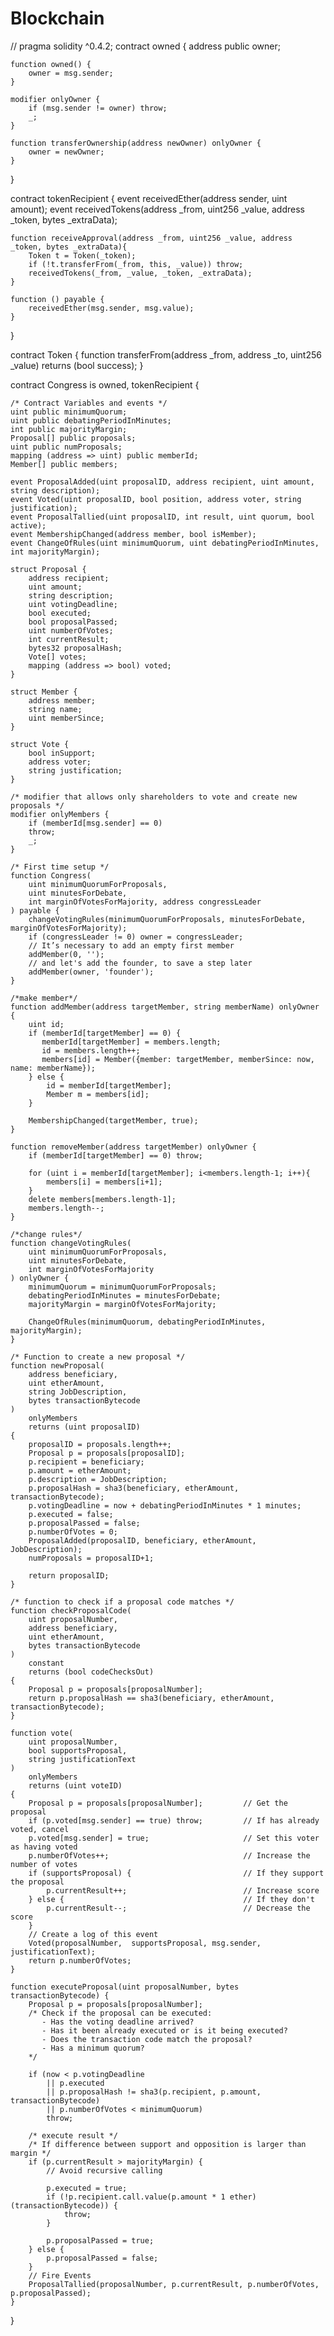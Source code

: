 # Blockchain
// 
pragma solidity ^0.4.2;
contract owned {
    address public owner;

    function owned() {
        owner = msg.sender;
    }

    modifier onlyOwner {
        if (msg.sender != owner) throw;
        _;
    }

    function transferOwnership(address newOwner) onlyOwner {
        owner = newOwner;
    }
}

contract tokenRecipient { 
    event receivedEther(address sender, uint amount);
    event receivedTokens(address _from, uint256 _value, address _token, bytes _extraData);

    function receiveApproval(address _from, uint256 _value, address _token, bytes _extraData){
        Token t = Token(_token);
        if (!t.transferFrom(_from, this, _value)) throw;
        receivedTokens(_from, _value, _token, _extraData);
    }

    function () payable {
        receivedEther(msg.sender, msg.value);
    }
}

contract Token {
    function transferFrom(address _from, address _to, uint256 _value) returns (bool success);
}

contract Congress is owned, tokenRecipient {

    /* Contract Variables and events */
    uint public minimumQuorum;
    uint public debatingPeriodInMinutes;
    int public majorityMargin;
    Proposal[] public proposals;
    uint public numProposals;
    mapping (address => uint) public memberId;
    Member[] public members;

    event ProposalAdded(uint proposalID, address recipient, uint amount, string description);
    event Voted(uint proposalID, bool position, address voter, string justification);
    event ProposalTallied(uint proposalID, int result, uint quorum, bool active);
    event MembershipChanged(address member, bool isMember);
    event ChangeOfRules(uint minimumQuorum, uint debatingPeriodInMinutes, int majorityMargin);

    struct Proposal {
        address recipient;
        uint amount;
        string description;
        uint votingDeadline;
        bool executed;
        bool proposalPassed;
        uint numberOfVotes;
        int currentResult;
        bytes32 proposalHash;
        Vote[] votes;
        mapping (address => bool) voted;
    }

    struct Member {
        address member;
        string name;
        uint memberSince;
    }

    struct Vote {
        bool inSupport;
        address voter;
        string justification;
    }

    /* modifier that allows only shareholders to vote and create new proposals */
    modifier onlyMembers {
        if (memberId[msg.sender] == 0)
        throw;
        _;
    }

    /* First time setup */
    function Congress(
        uint minimumQuorumForProposals,
        uint minutesForDebate,
        int marginOfVotesForMajority, address congressLeader
    ) payable {
        changeVotingRules(minimumQuorumForProposals, minutesForDebate, marginOfVotesForMajority);
        if (congressLeader != 0) owner = congressLeader;
        // It’s necessary to add an empty first member
        addMember(0, ''); 
        // and let's add the founder, to save a step later       
        addMember(owner, 'founder');        
    }

    /*make member*/
    function addMember(address targetMember, string memberName) onlyOwner {
        uint id;
        if (memberId[targetMember] == 0) {
           memberId[targetMember] = members.length;
           id = members.length++;
           members[id] = Member({member: targetMember, memberSince: now, name: memberName});
        } else {
            id = memberId[targetMember];
            Member m = members[id];
        }

        MembershipChanged(targetMember, true);
    }

    function removeMember(address targetMember) onlyOwner {
        if (memberId[targetMember] == 0) throw;

        for (uint i = memberId[targetMember]; i<members.length-1; i++){
            members[i] = members[i+1];
        }
        delete members[members.length-1];
        members.length--;
    }

    /*change rules*/
    function changeVotingRules(
        uint minimumQuorumForProposals,
        uint minutesForDebate,
        int marginOfVotesForMajority
    ) onlyOwner {
        minimumQuorum = minimumQuorumForProposals;
        debatingPeriodInMinutes = minutesForDebate;
        majorityMargin = marginOfVotesForMajority;

        ChangeOfRules(minimumQuorum, debatingPeriodInMinutes, majorityMargin);
    }

    /* Function to create a new proposal */
    function newProposal(
        address beneficiary,
        uint etherAmount,
        string JobDescription,
        bytes transactionBytecode
    )
        onlyMembers
        returns (uint proposalID)
    {
        proposalID = proposals.length++;
        Proposal p = proposals[proposalID];
        p.recipient = beneficiary;
        p.amount = etherAmount;
        p.description = JobDescription;
        p.proposalHash = sha3(beneficiary, etherAmount, transactionBytecode);
        p.votingDeadline = now + debatingPeriodInMinutes * 1 minutes;
        p.executed = false;
        p.proposalPassed = false;
        p.numberOfVotes = 0;
        ProposalAdded(proposalID, beneficiary, etherAmount, JobDescription);
        numProposals = proposalID+1;

        return proposalID;
    }

    /* function to check if a proposal code matches */
    function checkProposalCode(
        uint proposalNumber,
        address beneficiary,
        uint etherAmount,
        bytes transactionBytecode
    )
        constant
        returns (bool codeChecksOut)
    {
        Proposal p = proposals[proposalNumber];
        return p.proposalHash == sha3(beneficiary, etherAmount, transactionBytecode);
    }

    function vote(
        uint proposalNumber,
        bool supportsProposal,
        string justificationText
    )
        onlyMembers
        returns (uint voteID)
    {
        Proposal p = proposals[proposalNumber];         // Get the proposal
        if (p.voted[msg.sender] == true) throw;         // If has already voted, cancel
        p.voted[msg.sender] = true;                     // Set this voter as having voted
        p.numberOfVotes++;                              // Increase the number of votes
        if (supportsProposal) {                         // If they support the proposal
            p.currentResult++;                          // Increase score
        } else {                                        // If they don't
            p.currentResult--;                          // Decrease the score
        }
        // Create a log of this event
        Voted(proposalNumber,  supportsProposal, msg.sender, justificationText);
        return p.numberOfVotes;
    }

    function executeProposal(uint proposalNumber, bytes transactionBytecode) {
        Proposal p = proposals[proposalNumber];
        /* Check if the proposal can be executed:
           - Has the voting deadline arrived?
           - Has it been already executed or is it being executed?
           - Does the transaction code match the proposal?
           - Has a minimum quorum?
        */

        if (now < p.votingDeadline
            || p.executed
            || p.proposalHash != sha3(p.recipient, p.amount, transactionBytecode)
            || p.numberOfVotes < minimumQuorum)
            throw;

        /* execute result */
        /* If difference between support and opposition is larger than margin */
        if (p.currentResult > majorityMargin) {
            // Avoid recursive calling

            p.executed = true;
            if (!p.recipient.call.value(p.amount * 1 ether)(transactionBytecode)) {
                throw;
            }

            p.proposalPassed = true;
        } else {
            p.proposalPassed = false;
        }
        // Fire Events
        ProposalTallied(proposalNumber, p.currentResult, p.numberOfVotes, p.proposalPassed);
    }
}
